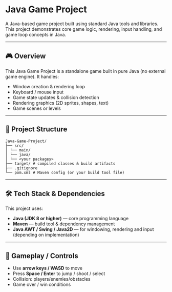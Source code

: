 # Java Game Project

A Java-based game project built using standard Java tools and libraries.  
This project demonstrates core game logic, rendering, input handling, and game loop concepts in Java.

---

## 🎮 Overview

This Java Game Project is a standalone game built in pure Java (no external game engine). It handles:

- Window creation & rendering loop  
- Keyboard / mouse input  
- Game state updates & collision detection  
- Rendering graphics (2D sprites, shapes, text)  
- Game scenes or levels  

---

## 📁 Project Structure
```
Java-Game-Project/
├── src/
│ └── main/
│ └── java/
│ └── <your packages>
├── target/ # compiled classes & build artifacts
├── .gitignore
└── pom.xml # Maven config (or your build tool file)
```

---

## 🛠️ Tech Stack & Dependencies

This project uses:

- **Java (JDK 8 or higher)** — core programming language  
- **Maven** — build tool & dependency management  
- **Java AWT / Swing / Java2D** — for windowing, rendering and input (depending on implementation)

---

## 🎯 Gameplay / Controls

- Use **arrow keys / WASD** to move  
- Press **Space / Enter** to jump / shoot / select  
- Collision: players/enemies/obstacles  
- Game over / win conditions
